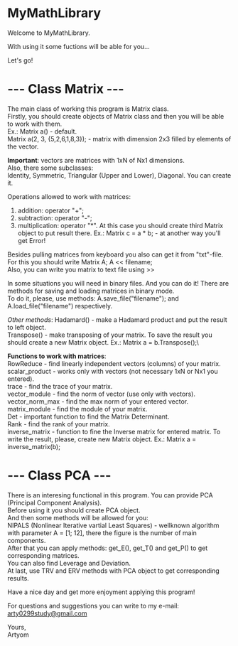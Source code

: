 # MyMathLibrary
Welcome to MyMathLibrary.

With using it some fuctions will be able for you...

Let's go!

# --- Class Matrix ---

The main class of working this program is Matrix class.\
Firstly, you should create objects of Matrix class and then you will be able to work with them.\
Ex.: Matrix a() - default.\
Matrix a(2, 3, {5,2,6,1,8,3}); - matrix with dimension 2x3 filled by elements of the vector.

**Important**: vectors are matrices with 1xN of Nx1 dimensions.\
Also, there some subclasses:\
Identity, Symmetric, Triangular (Upper and Lower), Diagonal. You can create it.

Operations allowed to work with matrices:
1) addition: operator "+";
2) subtraction: operator "-";
3) multiplication: operator "*". At this case you should create third Matrix object to put result there.
Ex.: Matrix c = a * b; - at another way you'll get Error!

Besides pulling matrices from keyboard you also can get it from "txt"-file. For this you should write Matrix A; A << filename;\
Also, you can write you matrix to text file using >>

In some situations you will need in binary files. And you can do it! There are methods for saving and loading matrices in binary mode.\
To do it, please, use methods: A.save_file("filename"); and A.load_file("filename") respectively.

*Other methods*:
Hadamard() - make a Hadamard product and put the result to left object.\
Transpose() - make transposing of your matrix. To save the result you should create a new Matrix object. Ex.: Matrix a = b.Transpose();\

**Functions to work with matrices**:\
RowReduce - find linearly independent vectors (columns) of your matrix.\
scalar_product - works only with vectors (not necessary 1xN or Nx1 you entered).\
trace - find the trace of your matrix.\
vector_module - find the norm of vector (use only with vectors).\
vector_norm_max - find the max norm of your entered vector.\
matrix_module - find the module of your matrix.\
Det - important function to find the Matrix Determinant.\
Rank - find the rank of your matrix.\
inverse_matrix - function to fine the Inverse matrix for entered matrix. To write the result, please, create new Matrix object. Ex.: Matrix a = inverse_matrix(b);

# --- Class PCA ---
There is an interesing functional in this program. You can provide PCA (Principal Component Analysis).\
Before using it you should create PCA object.\
And then some methods will be allowed for you:\
NIPALS (Nonlinear Iterative vartial Least Squares) - wellknown algorithm with parameter A = [1; 12], there the figure is the number of main components.\
After that you can apply methods: get_E(), get_T() and get_P() to get corresponding matrices.\
You can also find Leverage and Deviation.\
At last, use TRV and ERV methods with PCA object to get corresponding results.

Have a nice day and get more enjoyment applying this program!

For questions and suggestions you can write to my e-mail:
arty0299study@gmail.com

Yours,\
Artyom
